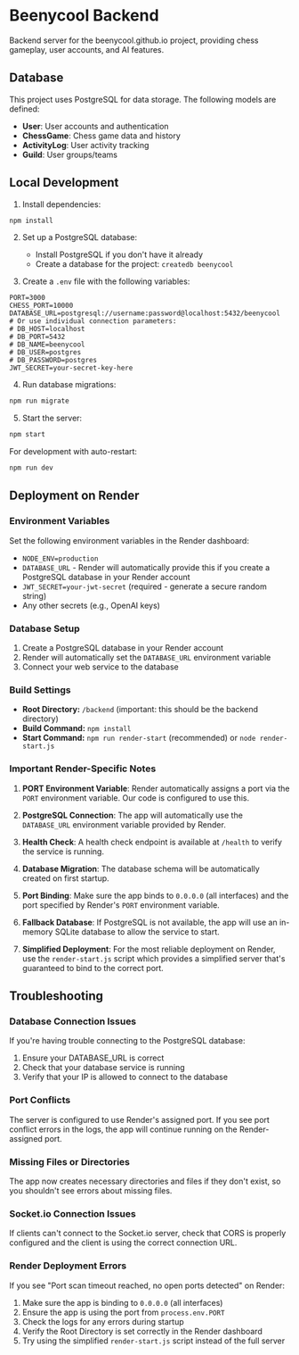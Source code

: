# Beenycool Backend

Backend server for the beenycool.github.io project, providing chess gameplay, user accounts, and AI features.

## Database

This project uses PostgreSQL for data storage. The following models are defined:

- **User**: User accounts and authentication
- **ChessGame**: Chess game data and history
- **ActivityLog**: User activity tracking
- **Guild**: User groups/teams

## Local Development

1. Install dependencies:
```bash
npm install
```

2. Set up a PostgreSQL database:
   - Install PostgreSQL if you don't have it already
   - Create a database for the project: `createdb beenycool`

3. Create a `.env` file with the following variables:
```
PORT=3000
CHESS_PORT=10000
DATABASE_URL=postgresql://username:password@localhost:5432/beenycool
# Or use individual connection parameters:
# DB_HOST=localhost
# DB_PORT=5432
# DB_NAME=beenycool
# DB_USER=postgres
# DB_PASSWORD=postgres
JWT_SECRET=your-secret-key-here
```

4. Run database migrations:
```bash
npm run migrate
```

5. Start the server:
```bash
npm start
```

For development with auto-restart:
```bash
npm run dev
```

## Deployment on Render

### Environment Variables

Set the following environment variables in the Render dashboard:

- `NODE_ENV=production`
- `DATABASE_URL` - Render will automatically provide this if you create a PostgreSQL database in your Render account
- `JWT_SECRET=your-jwt-secret` (required - generate a secure random string)
- Any other secrets (e.g., OpenAI keys)

### Database Setup

1. Create a PostgreSQL database in your Render account
2. Render will automatically set the `DATABASE_URL` environment variable
3. Connect your web service to the database

### Build Settings

- **Root Directory:** `/backend` (important: this should be the backend directory)
- **Build Command:** `npm install`
- **Start Command:** `npm run render-start` (recommended) or `node render-start.js`

### Important Render-Specific Notes

1. **PORT Environment Variable**: Render automatically assigns a port via the `PORT` environment variable. Our code is configured to use this.

2. **PostgreSQL Connection**: The app will automatically use the `DATABASE_URL` environment variable provided by Render.

3. **Health Check**: A health check endpoint is available at `/health` to verify the service is running.

4. **Database Migration**: The database schema will be automatically created on first startup.

5. **Port Binding**: Make sure the app binds to `0.0.0.0` (all interfaces) and the port specified by Render's `PORT` environment variable.

6. **Fallback Database**: If PostgreSQL is not available, the app will use an in-memory SQLite database to allow the service to start.

7. **Simplified Deployment**: For the most reliable deployment on Render, use the `render-start.js` script which provides a simplified server that's guaranteed to bind to the correct port.

## Troubleshooting

### Database Connection Issues

If you're having trouble connecting to the PostgreSQL database:

1. Ensure your DATABASE_URL is correct
2. Check that your database service is running
3. Verify that your IP is allowed to connect to the database

### Port Conflicts

The server is configured to use Render's assigned port. If you see port conflict errors in the logs, the app will continue running on the Render-assigned port.

### Missing Files or Directories

The app now creates necessary directories and files if they don't exist, so you shouldn't see errors about missing files.

### Socket.io Connection Issues

If clients can't connect to the Socket.io server, check that CORS is properly configured and the client is using the correct connection URL. 

### Render Deployment Errors

If you see "Port scan timeout reached, no open ports detected" on Render:
1. Make sure the app is binding to `0.0.0.0` (all interfaces)
2. Ensure the app is using the port from `process.env.PORT`
3. Check the logs for any errors during startup
4. Verify the Root Directory is set correctly in the Render dashboard
5. Try using the simplified `render-start.js` script instead of the full server 